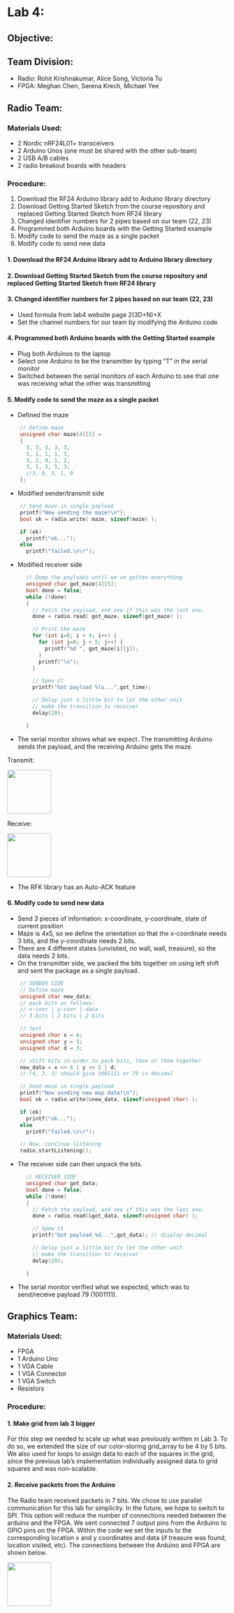 # Lab 4: 

## Objective:

## Team Division:
* Radio: Rohit Krishnakumar, Alice Song, Victoria Tu
* FPGA: Meghan Chen, Serena Krech, Michael Yee

## Radio Team:
### Materials Used:
* 2 Nordic nRF24L01+ transceivers
* 2 Arduino Unos (one must be shared with the other sub-team)
* 2 USB A/B cables
* 2 radio breakout boards with headers

### Procedure:
1. Download the RF24 Arduino library add to Arduino library directory
2. Download Getting Started Sketch from the course repository and replaced Getting Started Sketch from RF24 library
3. Changed identifier numbers for 2 pipes based on our team (22, 23)
4. Programmed both Arduino boards with the Getting Started example
5. Modify code to send the maze as a single packet
6. Modify code to send new data 

#### 1. Download the RF24 Arduino library add to Arduino library directory

#### 2. Download Getting Started Sketch from the course repository and replaced Getting Started Sketch from RF24 library

#### 3. Changed identifier numbers for 2 pipes based on our team (22, 23)
* Used formula from lab4 website page 2(3D+N)+X
* Set the channel numbers for our team by modifying the Arduino code

#### 4. Programmed both Arduino boards with the Getting Started example
* Plug both Arduinos to the laptop
* Select one Arduino to be the transmitter by typing “T” in the serial monitor
* Switched between the serial monitors of each Arduino to see that one was receiving what the other was transmitting

#### 5. Modify code to send the maze as a single packet
* Defined the maze
```c
    // Define maze
    unsigned char maze[4][5] =
    {
      3, 3, 3, 3, 3,
      3, 1, 1, 1, 3,
      3, 2, 0, 1, 2,
      3, 1, 3, 1, 3,
      //3, 0, 3, 1, 0
    };
```
* Modified sender/transmit side
```c
    // Send maze in single payload
    printf("Now sending the maze!\n");
    bool ok = radio.write( maze, sizeof(maze) );

    if (ok)
      printf("ok...");
    else
      printf("failed.\n\r");
```
* Modified receiver side
```c
      // Dump the payloads until we've gotten everything
      unsigned char got_maze[4][5];
      bool done = false;
      while (!done)
      {
        // Fetch the payload, and see if this was the last one.
        done = radio.read( got_maze, sizeof(got_maze) );

        // Print the maze
        for (int i=0; i < 4; i++) {
          for (int j=0; j < 5; j++) {
            printf("%d ", got_maze[i][j]);
          }
          printf("\n");
        }

        // Spew it
        printf("Got payload %lu...",got_time);

        // Delay just a little bit to let the other unit
        // make the transition to receiver
        delay(20);

      }
```
* The serial monitor shows what we expect. The transmitting Arduino sends the payload, and the receiving Arduino gets the maze. 

Transmit: 

<img src="https://github.com/sk2282/ECE3400_Team8/blob/master/pictures/Lab4/TransmitWholeMaze.png?raw=true" height="100" />

Receive:

<img src="https://github.com/sk2282/ECE3400_Team8/blob/master/pictures/Lab4/ReceiveWholeMaze.png?raw=true" height="100" />

* The RFK library has an Auto-ACK feature

#### 6. Modify code to send new data 
* Send 3 pieces of information: x-coordinate, y-coordinate, state of current position
* Maze is 4x5, so we define the orientation so that the x-coordinate needs 3 bits, and the y-coordinate needs 2 bits.
* There are 4 different states (unvisited, no wall, wall, treasure), so the data needs 2 bits.
* On the transmitter side, we packed the bits together on using left shift and sent the package as a single payload.
```c
    // SENDER SIDE
    // Define maze
    unsigned char new_data;
    // pack bits as follows:
    // x-coor | y-coor | data
    // 3 bits | 2 bits | 2 bits

    // test
    unsigned char x = 4;
    unsigned char y = 3;
    unsigned char d = 3;

    // shift bits in order to pack bits, then or them together
    new_data = x << 4 | y << 2 | d;
    // (4, 3, 3) should give 1001111 or 79 in decimal

    // Send maze in single payload
    printf("Now sending new map data!\n");
    bool ok = radio.write(&new_data, sizeof(unsigned char) );

    if (ok)
      printf("ok...");
    else
      printf("failed.\n\r");

    // Now, continue listening
    radio.startListening();
```
* The receiver side can then unpack the bits.
```c
      // RECEIVER SIDE
      unsigned char got_data;
      bool done = false;
      while (!done)
      {
        // Fetch the payload, and see if this was the last one.
        done = radio.read(&got_data, sizeof(unsigned char) );

        // Spew it
        printf("Got payload %d...",got_data); // display decimal

        // Delay just a little bit to let the other unit
        // make the transition to receiver
        delay(20);

      }
```
* The serial monitor verified what we expected, which was to send/receive payload 79 (1001111).

## Graphics Team:
### Materials Used:
* FPGA
* 1 Arduino Uno
* 1 VGA Cable
* 1 VGA Connector
* 1 VGA Switch
* Resistors  

### Procedure:

#### 1. Make grid from lab 3 bigger
For this step we needed to scale up what was previously written in Lab 3. To do so, we extended the size of our color-storing grid_array to be 4 by 5 bits.  We also used for loops to assign data to each of the squares in the grid, since the previous lab’s implementation individually assigned data to grid squares and was non-scalable.

#### 2. Receive packets from the Arduino
The Radio team received packets in 7 bits. We chose to use parallel communication for this lab for simplicity. In the future, we hope to switch to SPI. This option will reduce the number of connections needed between the arduino and the FPGA. We sent connected 7 output pins from the Arduino to GPIO pins on the FPGA. Within the code we set the inputs to the corresponding location x and y coordinates and data (if treasure was found, location visited, etc). The connections between the Arduino and FPGA are shown below.

<img src="https://github.com/sk2282/ECE3400_Team8/blob/master/pictures/Lab4/fpga_arduino.jpg?raw=true" height="100" />
